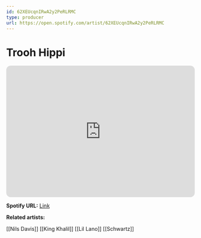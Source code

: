 ```yaml
---
id: 62XEUcqnIRwA2y2PeRLRMC
type: producer
url: https://open.spotify.com/artist/62XEUcqnIRwA2y2PeRLRMC
---
```

# Trooh Hippi

<iframe style="border-radius:12px" src="https://open.spotify.com/embed/artist/62XEUcqnIRwA2y2PeRLRMC" width="100%" height="352" frameBorder="0" allowfullscreen="" allow="autoplay; clipboard-write; encrypted-media; fullscreen; picture-in-picture" loading="lazy"></iframe>

**Spotify URL:** [Link](https://open.spotify.com/artist/62XEUcqnIRwA2y2PeRLRMC)

**Related artists:**

[[Nils Davis]]
[[King Khalil]]
[[Lil Lano]]
[[Schwartz]]
